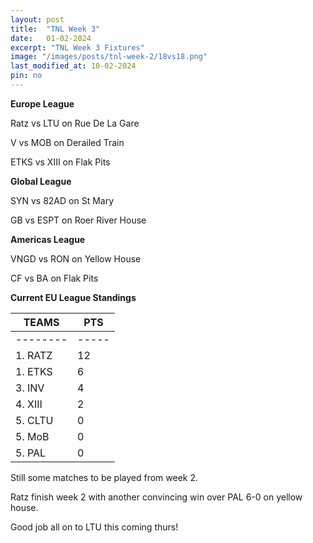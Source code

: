 ```yaml
---
layout: post
title:  "TNL Week 3"
date:   01-02-2024
excerpt: "TNL Week 3 Fixtures"
image: "/images/posts/tnl-week-2/18vs18.png"
last_modified_at: 10-02-2024
pin: no
---
```


**Europe League**

Ratz vs LTU on Rue De La Gare

V vs MOB on Derailed Train

ETKS vs XIII on Flak Pits

**Global League**

SYN vs 82AD on St Mary

GB vs ESPT on Roer River House

**Americas League**

VNGD vs RON on Yellow House

CF vs BA on Flak Pits

**Current EU League Standings**

| TEAMS    | PTS   |
|----------|-------|
| -------- | ----- |
| 1. RATZ  | 12    |
| 1. ETKS  | 6     |
| 3. INV   | 4     |
| 4. XIII  | 2     |
| 5. CLTU  | 0     |
| 5. MoB   | 0     |
| 5. PAL   | 0     |

Still some matches to be played from week 2.

Ratz finish week 2 with another convincing win over PAL 6-0 on yellow house. 

Good job all on to LTU this coming thurs!
